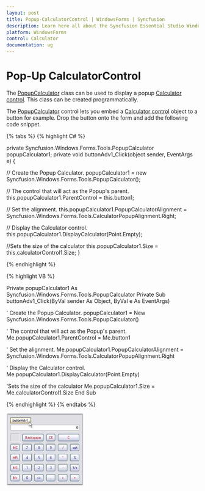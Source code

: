```yaml
---
layout: post
title: Popup-CalculatorControl | WindowsForms | Syncfusion
description: Learn here all about the Syncfusion Essential Studio Windows Forms popup calculatorControl, its elements, and more.
platform: WindowsForms
control: Calculator
documentation: ug
---
```


# Pop-Up CalculatorControl

The [PopupCalculator](https://help.syncfusion.com/cr/windowsforms/Syncfusion.Windows.Forms.Tools.PopupCalculator.html) class can be used to display a popup [Calculator control](https://help.syncfusion.com/cr/windowsforms/Syncfusion.Windows.Forms.Tools.CalculatorControl.html). This class can be created programmatically. 

The [PopupCalculator](https://help.syncfusion.com/cr/windowsforms/Syncfusion.Windows.Forms.Tools.PopupCalculator.html) control lets you embed a [Calculator control](https://help.syncfusion.com/cr/windowsforms/Syncfusion.Windows.Forms.Tools.CalculatorControl.html) object to a button for example. Drop the button onto the form and add the following code snippet.

{% tabs %}
{% highlight C# %}

private Syncfusion.Windows.Forms.Tools.PopupCalculator popupCalculator1;
private void buttonAdv1_Click(object sender, EventArgs e)
{

// Create the Popup Calculator.
    popupCalculator1 = new Syncfusion.Windows.Forms.Tools.PopupCalculator();

// The control that will act as the Popup's parent.
    this.popupCalculator1.ParentControl = this.button1;

// Set the alignment.
    this.popupCalculator1.PopupCalculatorAlignment = Syncfusion.Windows.Forms.Tools.CalculatorPopupAlignment.Right;

// Display the Calculator control.
    this.popupCalculator1.DisplayCalculator(Point.Empty);

//Sets the size of the calculator
    this.popupCalculator1.Size = this.calculatorControl1.Size;
}

{% endhighlight %}

{% highlight VB %}

Private popupCalculator1 As Syncfusion.Windows.Forms.Tools.PopupCalculator
Private Sub buttonAdv1_Click(ByVal sender As Object, ByVal e As EventArgs)

' Create the Popup Calculator. 
popupCalculator1 = New Syncfusion.Windows.Forms.Tools.PopupCalculator()

' The control that will act as the Popup's parent. 
Me.popupCalculator1.ParentControl = Me.button1

' Set the alignment. 
Me.popupCalculator1.PopupCalculatorAlignment = Syncfusion.Windows.Forms.Tools.CalculatorPopupAlignment.Right

' Display the Calculator control. 
Me.popupCalculator1.DisplayCalculator(Point.Empty)

'Sets the size of the calculator 
Me.popupCalculator1.Size = Me.calculatorControl1.Size
End Sub

{% endhighlight %}
{% endtabs %}

![PopupCalculator control created programmatically](Overview_images/Overview_img126.jpeg)

